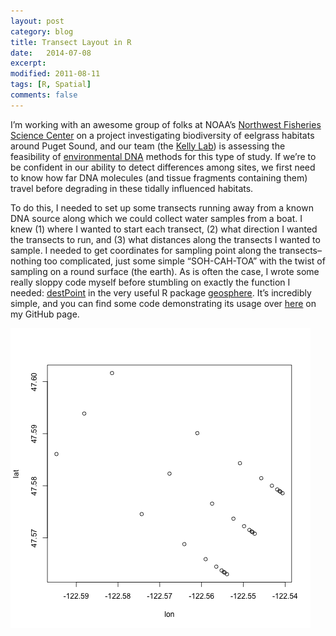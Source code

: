 ```yaml
---
layout: post
category: blog
title: Transect Layout in R
date:   2014-07-08
excerpt:
modified: 2011-08-11
tags: [R, Spatial]
comments: false
---
```

I’m working with an awesome group of folks at NOAA’s [Northwest Fisheries Science Center](http://www.nwfsc.noaa.gov/) on a project investigating biodiversity of eelgrass habitats around Puget Sound, and our team (the [Kelly Lab](http://kellyresearchlab.com/)) is assessing the feasibility of [environmental DNA](http://journals.plos.org/plosone/article?id=10.1371/journal.pone.0086175) methods for this type of study. If we’re to be confident in our ability to detect differences among sites, we first need to know how far DNA molecules (and tissue fragments containing them) travel before degrading in these tidally influenced habitats.

To do this, I needed to set up some transects running away from a known DNA source along which we could collect water samples from a boat. I knew (1) where I wanted to start each transect, (2) what direction I wanted the transects to run, and (3) what distances along the transects I wanted to sample. I needed to get coordinates for sampling point along the transects–nothing too complicated, just some simple “SOH-CAH-TOA” with the twist of sampling on a round surface (the earth). As is often the case, I wrote some really sloppy code myself before stumbling on exactly the function I needed: [destPoint](http://www.inside-r.org/packages/cran/geosphere/docs/destPoint) in the very useful R package [geosphere](https://cran.r-project.org/web/packages/geosphere/index.html). It’s incredibly simple, and you can find some code demonstrating its usage over [here](https://gist.github.com/jimmyodonnell/f702fb7f229fdf529728) on my GitHub page.

![transects](/assets/images/transects.png)
